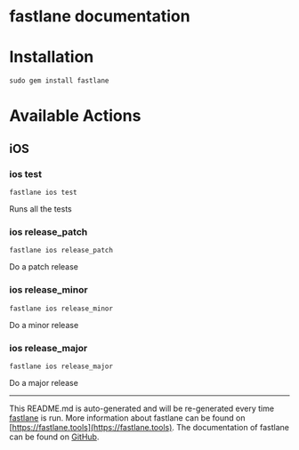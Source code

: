 fastlane documentation
================
# Installation
```
sudo gem install fastlane
```
# Available Actions
## iOS
### ios test
```
fastlane ios test
```
Runs all the tests
### ios release_patch
```
fastlane ios release_patch
```
Do a patch release
### ios release_minor
```
fastlane ios release_minor
```
Do a minor release
### ios release_major
```
fastlane ios release_major
```
Do a major release

----

This README.md is auto-generated and will be re-generated every time [fastlane](https://fastlane.tools) is run.
More information about fastlane can be found on [https://fastlane.tools](https://fastlane.tools).
The documentation of fastlane can be found on [GitHub](https://github.com/fastlane/fastlane/tree/master/fastlane).